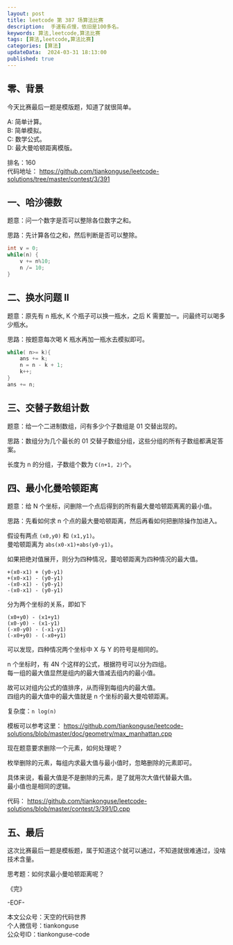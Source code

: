 ```yaml
---
layout: post  
title: leetcode 第 387 场算法比赛 
description:  手速有点慢，依旧是100多名。  
keywords: 算法,leetcode,算法比赛  
tags: [算法,leetcode,算法比赛]  
categories: [算法]  
updateData:  2024-03-31 18:13:00  
published: true  
---
```



## 零、背景  


今天比赛最后一题是模版题，知道了就很简单。  


A: 简单计算。  
B: 简单模拟。  
C: 数学公式。  
D: 最大曼哈顿距离模版。  


排名：160  
代码地址： https://github.com/tiankonguse/leetcode-solutions/tree/master/contest/3/391  


## 一、哈沙德数  

题意：问一个数字是否可以整除各位数字之和。  


思路：先计算各位之和，然后判断是否可以整除。  


```cpp
int v = 0;
while(n) {
    v += n%10;
    n /= 10;
}
```

## 二、换水问题 II  


题意：原先有 n 瓶水, K 个瓶子可以换一瓶水，之后 K 需要加一。问最终可以喝多少瓶水。  


思路：按题意每次喝 K 瓶水再加一瓶水去模拟即可。  


```cpp
while( n>= k){
    ans += k;
    n = n - k + 1;
    k++;
}
ans += n;
```


## 三、交替子数组计数  

题意：给一个二进制数组，问有多少个子数组是 01 交替出现的。  


思路：数组分为几个最长的 01 交替子数组分组，这些分组的所有子数组都满足答案。  


长度为 n 的分组，子数组个数为 `C(n+1, 2)`个。  


## 四、最小化曼哈顿距离  


题意：给 N 个坐标，问删除一个点后得到的所有最大曼哈顿距离离的最小值。  


思路：先看如何求 n 个点的最大曼哈顿距离，然后再看如何把删除操作加进入。  


假设有两点 `(x0,y0)` 和 `(x1,y1)`。  
曼哈顿距离为 `abs(x0-x1)+abs(y0-y1)`。  


如果把绝对值展开，则分为四种情况，蔓哈顿距离为四种情况的最大值。  


```
+(x0-x1) + (y0-y1)
+(x0-x1) - (y0-y1)
-(x0-x1) - (y0-y1)
-(x0-x1) - (y0-y1)
```


分为两个坐标的关系，即如下  


```
(x0+y0) - (x1+y1)
(x0-y0) - (x1-y1)
(-x0-y0) - (-x1-y1)
(-x0+y0) - (-x0+y1)
```


可以发现，四种情况两个坐标中 X 与 Y 的符号是相同的。  


n 个坐标时，有 4N 个这样的公式，根据符号可以分为四组。  
每一组的最大值显然是组内的最大值减去组内的最小值。  


故可以对组内公式的值排序，从而得到每组内的最大值。  
四组内的最大值中的最大值就是 n 个坐标的最大曼哈顿距离。  


复杂度：`n log(n)`  


模板可以参考这里： https://github.com/tiankonguse/leetcode-solutions/blob/master/doc/geometry/max_manhattan.cpp



现在题意要求删除一个元素，如何处理呢？  


枚举删除的元素，每组内求最大值与最小值时，忽略删除的元素即可。  


具体来说，看最大值是不是删除的元素，是了就用次大值代替最大值。  
最小值也是相同的逻辑。  


代码： https://github.com/tiankonguse/leetcode-solutions/blob/master/contest/3/391/D.cpp


## 五、最后  


这次比赛最后一题是模板题，属于知道这个就可以通过，不知道就很难通过，没啥技术含量。  


思考题：如何求最小曼哈顿距离呢？  





《完》  


-EOF-  



本文公众号：天空的代码世界  
个人微信号：tiankonguse  
公众号ID：tiankonguse-code  
  

